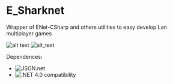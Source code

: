 # E_Sharknet
Wrapper of ENet-CSharp and others utilities to easy develop Lan multiplayer games

![alt text](https://img.shields.io/badge/.NET-4.0-brightgreen) ![alt_text](https://img.shields.io/badge/Version-0.1-blue)

Dependences:

* ![JSON.net](https://www.newtonsoft.com/json)
* ![.NET 4.0 compatibility](https://docs.microsoft.com/en-us/visualstudio/cross-platform/unity-scripting-upgrade?view=vs-2019)




